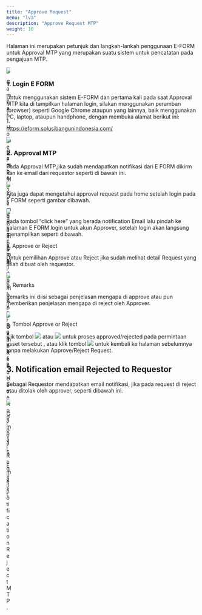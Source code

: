 ```yaml
---
title: "Approve Request"
menu: "lva"
description: "Approve Request MTP"
weight: 10
---
```



Halaman ini merupakan petunjuk dan langkah-lankah penggunaan E-FORM untuk Approval MTP  yang merupakan suatu sistem untuk pencatatan pada pengajuan MTP.
 
<div class="figure" style="height: 10; width:10;">

![](/images/MTP/approve/homeapprove.png)

<p class="caption">Gambar 1. <a > Home E FORM</a>.</p>

</div>


### 1. Login E FORM

Untuk menggunakan sistem E-FORM dan pertama kali pada saat Approval MTP kita di tampilkan halaman login, silakan menggunakan peramban (browser) seperti Google Chrome ataupun yang lainnya, baik menggunakan PC, laptop, ataupun handphone, dengan membuka alamat berikut ini:

https://eform.solusibangunindonesia.com/
 
<div class="figure" style="height: 10; width:10;">

![](/images/MTP/approve/loginapprove.png)

<p class="caption">Gambar 2. <a > Login E FORM</a>.</p>

</div>

### 2. Approval MTP

Pada Approval MTP,jika sudah mendapatkan notifikasi dari E FORM dikirm kan ke email dari requestor seperti di bawah ini.

<div class="figure" style="height: 10; width:10;">

![](/images/MTP/approve/email.png)

<p class="caption">Gambar 3. <a > Email Approval Request</a>.</p>

</div>
 
Kita juga dapat mengetahui approval request pada home setelah login pada E FORM seperti gambar dibawah.

<div class="figure" style="height: 10; width:10;">

![](/images/MTP/approve/email.png)

<p class="caption">Gambar 4. <a > Home Approval Request</a>.</p>

</div>

Pada tombol “click here” yang berada notification Email lalu pindah ke halaman E FORM login untuk akun Approver, setelah login akan langsung menampilkan seperti dibawah.
     
a. Approve or Reject

Untuk pemilihan Approve atau Reject jika sudah melihat detail Request yang telah dibuat oleh requestor.

<div class="figure" style="height: 10; width:10;">

![](/images/MTP/approve/slidebutton.png)

</div>
     
b. Remarks

Remarks ini diisi sebagai penjelasan mengapa di approve atau pun memberikan penjelasan mengapa di reject oleh Approver.

<div class="figure" style="height: 10; width:10;">

![](/images/MTP/approve/remarks.png)

<p class="caption">Gambar 4. <a > Home Approval Request</a>.</p>

</div>
     
c. Tombol Approve or Reject

klik tombol ![](/images/MTP/approve/tombolapprove.png) atau ![](/images/MTP/approve/tombolreject.png) untuk proses approved/rejected pada permintaan asset tersebut , atau klik tombol ![](/images/MTP/approve/back.png) untuk kembali ke halaman sebelumnya tanpa melakukan Approve/Reject Request.
    
## 3. Notification email Rejected to Requestor

Sebagai Requestor mendapatkan email notifikasi, jika pada request di reject atau ditolak oleh approver, seperti dibawah ini.

<div class="figure" style="height: 10; width:10;">

![](/images/MTP/approve/emailreject.png)

<p class="caption">Gambar 5. <a > Email notification Reject MTP</a>.</p>

</div>